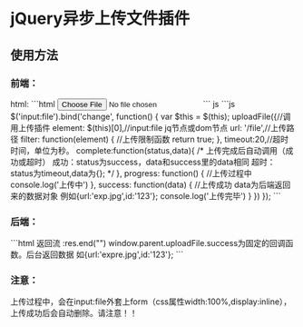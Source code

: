 <h1>jQuery异步上传文件插件</h1>
<h2>使用方法</h2>
<h3>前端：</h3>
html:
```html
<input type="file" name='file' id='file1'>
```
js
```js
	$('input:file').bind('change', function() {
		var $this = $(this);
		uploadFile({//调用上传插件
			element: $(this)[0],//input:file jq节点或dom节点
			url: '/file',//上传路径
			filter: function(element) { //上传限制函数
				return true;
			},
			timeout:20,//超时时间，单位为秒。
			complete:function(status,data){
				/*
				上传完成后自动调用（成功或超时）
				成功：status为success，data和success里的data相同
				超时：status为timeout,data为{};
				*/
			},
			progress: function() { //上传过程中
				console.log('上传中')
			},
			success: function(data) { 
				//上传成功 data为后端返回来的数据对象 例如{url:'exp.jpg',id:'123'};
				console.log('上传完毕')
			}
		})
	});
```
<h3>后端：</h3>
```html
返回流 :res.end("<body onload=parent.uploadFile.success("+JSON.stringify(data)+"))></body>")
window.parent.uploadFile.success为固定的回调函数。后台返回数据 如{url:'expre.jpg',id:'123'};
```
<h3>注意：</h3>
上传过程中，会在input:file外套上form（css属性width:100%,display:inline），上传成功后会自动删除。请注意！！
